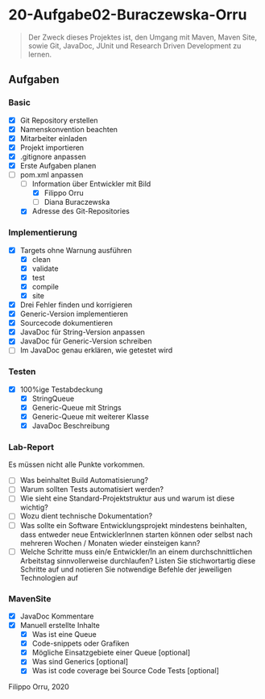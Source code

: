 # 20-Aufgabe02-Buraczewska-Orru
> Der Zweck dieses Projektes ist, den Umgang mit Maven, Maven Site, sowie Git, JavaDoc, JUnit und Research Driven Development zu lernen.

## Aufgaben
### Basic
- [x] Git Repository erstellen
- [x] Namenskonvention beachten
- [x] Mitarbeiter einladen
- [x] Projekt importieren
- [x] .gitignore anpassen
- [x] Erste Aufgaben planen
- [ ] pom.xml anpassen
  - [ ] Information über Entwickler mit Bild
    - [x] Filippo Orru
    - [ ] Diana Buraczewska
  - [x] Adresse des Git-Repositories

### Implementierung
- [x] Targets ohne Warnung ausführen
  - [x] clean
  - [x] validate
  - [x] test
  - [x] compile
  - [x] site
- [x] Drei Fehler finden und korrigieren
- [x] Generic-Version implementieren
- [x] Sourcecode dokumentieren
- [x] JavaDoc für String-Version anpassen
- [x] JavaDoc für Generic-Version schreiben
- [ ] Im JavaDoc genau erklären, wie getestet wird

### Testen
- [x] 100%ige Testabdeckung
  - [x] StringQueue
  - [x] Generic-Queue mit Strings
  - [x] Generic-Queue mit weiterer Klasse
  - [x] JavaDoc Beschreibung

### Lab-Report
Es müssen nicht alle Punkte vorkommen.
- [ ] Was beinhaltet Build Automatisierung?
- [ ] Warum sollten Tests automatisiert werden?
- [ ] Wie sieht eine Standard-Projektstruktur aus und warum ist diese wichtig?
- [ ] Wozu dient technische Dokumentation?
- [ ] Was sollte ein Software Entwicklungsprojekt mindestens beinhalten, dass entweder neue EntwicklerInnen starten können oder selbst nach mehreren Wochen / Monaten wieder einsteigen kann?
- [ ] Welche Schritte muss ein/e Entwickler/In an einem durchschnittlichen Arbeitstag sinnvollerweise durchlaufen? Listen Sie stichwortartig diese Schritte auf und notieren Sie notwendige Befehle der jeweiligen Technologien auf

### MavenSite
- [x] JavaDoc Kommentare
- [x] Manuell erstellte Inhalte
  - [x] Was ist eine Queue
  - [x] Code-snippets oder Grafiken
  - [x] Mögliche Einsatzgebiete einer Queue \[optional\]
  - [x] Was sind Generics \[optional\]
  - [x] Was ist code coverage bei Source Code Tests \[optional\]

Filippo Orru, 2020